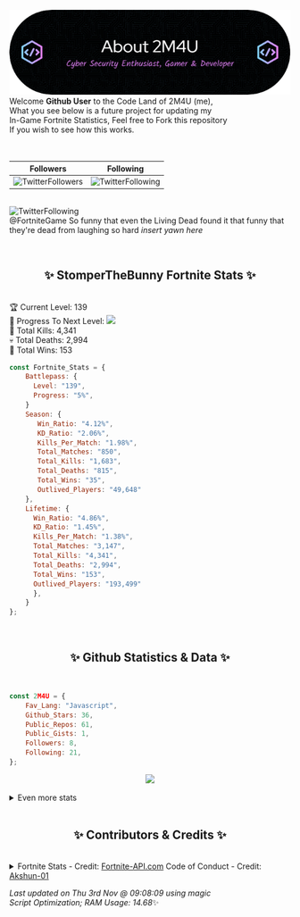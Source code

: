 
  ![Header](./src/github-banner.png)
  <br>
  Welcome **Github User** to the Code Land of 2M4U (me),<br>
  What you see below is a future project for updating my<br>
  In-Game Fortnite Statistics, Feel free to Fork this repository<br>
  If you wish to see how this works.
  <br><br>
  <br>
  
  | Followers  | Following |
  | ---------- |:---------:|
  | ![TwitterFollowers](https://img.shields.io/badge/Twitter%20Followers-79-blue)  | ![TwitterFollowing](https://img.shields.io/badge/Twitter%20Following-218-blue)  |


  <br>![TwitterFollowing](https://img.shields.io/badge/Latest%20Tweet--blue)<br>
  @FortniteGame So funny that even the Living Dead found it that funny that they're dead from laughing so hard *insert yawn here*
   
  <br><h2 align="center"> ✨ StomperTheBunny Fortnite Stats ✨</h2><br>
  🏆 Current Level: 139<br>
  🎉 Progress To Next Level: ![](https://geps.dev/progress/5)<br>
  🎯 Total Kills: 4,341<br>
  💀 Total Deaths: 2,994<br>
  👑 Total Wins: 153<br>

```js
const Fortnite_Stats = {
    Battlepass: {
      Level: "139",
      Progress: "5%",    
    }
    Season: { 
       Win_Ratio: "4.12%",
       KD_Ratio: "2.06%",
       Kills_Per_Match: "1.98%",
       Total_Matches: "850",
       Total_Kills: "1,683",
       Total_Deaths: "815",
       Total_Wins: "35",
       Outlived_Players: "49,648"
    },
    Lifetime: {
      Win_Ratio: "4.86%",
      KD_Ratio: "1.45%",
      Kills_Per_Match: "1.38%",
      Total_Matches: "3,147",
      Total_Kills: "4,341",
      Total_Deaths: "2,994",
      Total_Wins: "153",
      Outlived_Players: "193,499"
      },
    }
}; 
```


<br><h2 align="center"> ✨ Github Statistics & Data ✨</h2><br>

```js
const 2M4U = {
    Fav_Lang: "Javascript",
    Github_Stars: 36,
    Public_Repos: 61,
    Public_Gists: 1,
    Followers: 8,
    Following: 21,
}; 
```

<p align="center">
<img src="https://github-readme-streak-stats.herokuapp.com/?user=2M4U&theme=tokyonight">
</p>
<details>
  <summary>
      Even more stats
  </summary>
  <p align="center">
    <img src="https://github-profile-trophy.vercel.app/?username=2M4U&theme=dracula">
    <img src="https://github-readme-stats.vercel.app/api?username=2M4U&theme=tokyonight&count_private=true&show_icons=true&include_all_commits=true">
  </p>
</details>
<br><h2 align="center"> ✨ Contributors & Credits ✨</h2><br>
<details>
  <summary>
      Fortnite Stats - Credit: <a href="https://fortnite-api.com/?utm_source=github.com/2M4U/2M4U">Fortnite-API.com</a>
      Code of Conduct - Credit: <a href="https://github.com/Akshun-01">Akshun-01</a>
  </summary>
</details>

<!-- Last updated on Thu Nov 03 2022 09:08:09 GMT+0000 (Coordinated Universal Time) ;-;-->
<i>Last updated on  Thu 3rd Nov @ 09:08:09 using magic<br>
Script Optimization; RAM Usage: 14.68</i>✨